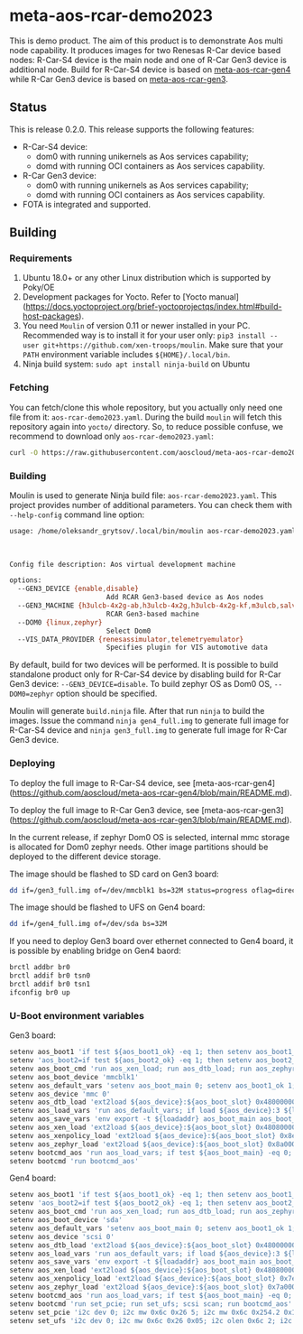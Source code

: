 # meta-aos-rcar-demo2023

This is demo product. The aim of this product is to demonstrate Aos multi node capability. It produces images for two
Renesas R-Car device based nodes: R-Car-S4 device is the main node and one of R-Car Gen3 device is additional node.
Build for R-Car-S4 device is based on [meta-aos-rcar-gen4](https://github.com/aoscloud/meta-aos-rcar-gen4) while R-Car
Gen3 device is based on [meta-aos-rcar-gen3](https://github.com/aoscloud/meta-aos-rcar-gen3).

## Status

This is release 0.2.0. This release supports the following features:

* R-Car-S4 device:
  * dom0 with running unikernels as Aos services capability;
  * domd with running OCI containers as Aos services capability.
* R-Car Gen3 device:
  * dom0 with running unikernels as Aos services capability;
  * domd with running OCI containers as Aos services capability.
* FOTA is integrated and supported.

## Building

### Requirements

1. Ubuntu 18.0+ or any other Linux distribution which is supported by Poky/OE
2. Development packages for Yocto. Refer to [Yocto manual]
   (<https://docs.yoctoproject.org/brief-yoctoprojectqs/index.html#build-host-packages>).
3. You need `Moulin` of version 0.11 or newer installed in your PC. Recommended way is to install it for your user only:
   `pip3 install --user git+https://github.com/xen-troops/moulin`. Make sure that your `PATH` environment variable
    includes `${HOME}/.local/bin`.
4. Ninja build system: `sudo apt install ninja-build` on Ubuntu

### Fetching

You can fetch/clone this whole repository, but you actually only need one file from it: `aos-rcar-demo2023.yaml`.
During the build `moulin` will fetch this repository again into `yocto/` directory. So, to reduce possible confuse,
we recommend to download only `aos-rcar-demo2023.yaml`:

```sh
curl -O https://raw.githubusercontent.com/aoscloud/meta-aos-rcar-demo2023/main/aos-rcar-demo2023.yaml
```

### Building

Moulin is used to generate Ninja build file: `aos-rcar-demo2023.yaml`. This project provides number of additional
parameters. You can check them with `--help-config` command line option:

```sh
usage: /home/oleksandr_grytsov/.local/bin/moulin aos-rcar-demo2023.yaml [--GEN3_DEVICE {enable,disable}]
                                                                        [--GEN3_MACHINE {h3ulcb-4x2g-ab,h3ulcb-4x2g,h3ulcb-4x2g-kf,m3ulcb,salvator-x-m3,salvator-xs-m3-2x4g,salvator-xs-h3,salvator-xs-h3-4x2g,salvator-x-h3-4x2g,salvator-x-h3}]
                                                                        [--DOM0 {linux,zephyr}] [--VIS_DATA_PROVIDER {renesassimulator,telemetryemulator}]

Config file description: Aos virtual development machine

options:
  --GEN3_DEVICE {enable,disable}
                        Add RCAR Gen3-based device as Aos nodes
  --GEN3_MACHINE {h3ulcb-4x2g-ab,h3ulcb-4x2g,h3ulcb-4x2g-kf,m3ulcb,salvator-x-m3,salvator-xs-m3-2x4g,salvator-xs-h3,salvator-xs-h3-4x2g,salvator-x-h3-4x2g,salvator-x-h3}
                        RCAR Gen3-based machine
  --DOM0 {linux,zephyr}
                        Select Dom0
  --VIS_DATA_PROVIDER {renesassimulator,telemetryemulator}
                        Specifies plugin for VIS automotive data

```

By default, build for two devices will be performed. It is possible to build standalone product only for R-Car-S4
device by disabling build for R-Car Gen3 device: `--GEN3_DEVICE=disable`. To build zephyr OS as Dom0 OS, `--DOM0=zephyr`
option should be specified.

Moulin will generate `build.ninja` file. After that run `ninja` to build the images. Issue the command
`ninja gen4_full.img` to generate full image for R-Car-S4 device and `ninja gen3_full.img` to generate full image for
R-Car Gen3 device.

### Deploying

To deploy the full image to R-Car-S4 device, see [meta-aos-rcar-gen4]
(<https://github.com/aoscloud/meta-aos-rcar-gen4/blob/main/README.md>).

To deploy the full image to R-Car Gen3 device, see [meta-aos-rcar-gen3]
(<https://github.com/aoscloud/meta-aos-rcar-gen3/blob/main/README.md>).

In the current release, if zephyr Dom0 OS is selected, internal mmc storage is allocated for Dom0 zephyr needs. Other
image partitions should be deployed to the different device storage.

The image should be flashed to SD card on Gen3 board:

```sh
dd if=/gen3_full.img of=/dev/mmcblk1 bs=32M status=progress oflag=direct
```

The image should be flashed to UFS on Gen4 board:

```sh
dd if=/gen4_full.img of=/dev/sda bs=32M
```

If you need to deploy Gen3 board over ethernet connected to Gen4 board, it is possible by enabling bridge on Gen4 baord:

```sh
brctl addbr br0
brctl addif br0 tsn0
brctl addif br0 tsn1
ifconfig br0 up
```

### U-Boot environment variables

Gen3 board:

```sh
setenv aos_boot1 'if test ${aos_boot1_ok} -eq 1; then setenv aos_boot1_ok 0; setenv aos_boot2_ok 1; setenv aos_boot_part 0; setenv aos_boot_slot 1; echo "==== Boot from part 1"; run aos_save_vars; run aos_boot_cmd; fi'
setenv 'aos_boot2=if test ${aos_boot2_ok} -eq 1; then setenv aos_boot2_ok 0; setenv aos_boot1_ok 1; setenv aos_boot_part 1; setenv aos_boot_slot 2; echo "==== Boot from part 2"; run aos_save_vars; run aos_boot_cmd; fi'
setenv aos_boot_cmd 'run aos_xen_load; run aos_dtb_load; run aos_zephyr_load; run aos_xenpolicy_load; bootm 0x48080000 - 0x48000000'
setenv aos_boot_device 'mmcblk1'
setenv aos_default_vars 'setenv aos_boot_main 0; setenv aos_boot1_ok 1; setenv aos_boot2_ok 1; setenv aos_boot_part 0'
setenv aos_device 'mmc 0'
setenv aos_dtb_load 'ext2load ${aos_device}:${aos_boot_slot} 0x48000000 xen.dtb; fdt addr 0x48000000; fdt resize; fdt mknode / boot_dev; fdt set /boot_dev device ${aos_boot_device}'
setenv aos_load_vars 'run aos_default_vars; if load ${aos_device}:3 ${loadaddr} uboot.env; then env import -t ${loadaddr} ${filesize}; else run aos_save_vars; fi'
setenv aos_save_vars 'env export -t ${loadaddr} aos_boot_main aos_boot_part aos_boot1_ok aos_boot2_ok; fatwrite ${aos_device}:3 ${loadaddr} uboot.env 0x3E'
setenv aos_xen_load 'ext2load ${aos_device}:${aos_boot_slot} 0x48080000 xen'
setenv aos_xenpolicy_load 'ext2load ${aos_device}:${aos_boot_slot} 0x8e000000 xenpolicy'
setenv aos_zephyr_load 'ext2load ${aos_device}:${aos_boot_slot} 0x8a000000 zephyr.bin'
setenv bootcmd_aos 'run aos_load_vars; if test ${aos_boot_main} -eq 0; then run aos_boot1; run aos_boot2; else run aos_boot2; run aos_boot1; fi'
setenv bootcmd 'run bootcmd_aos'
```

Gen4 board:

```sh
setenv aos_boot1 'if test ${aos_boot1_ok} -eq 1; then setenv aos_boot1_ok 0; setenv aos_boot2_ok 1; setenv aos_boot_part 0; setenv aos_boot_slot 1; echo "==== Boot from part 1"; run aos_save_vars; run aos_boot_cmd; fi'
setenv 'aos_boot2=if test ${aos_boot2_ok} -eq 1; then setenv aos_boot2_ok 0; setenv aos_boot1_ok 1; setenv aos_boot_part 1; setenv aos_boot_slot 2; echo "==== Boot from part 2"; run aos_save_vars; run aos_boot_cmd; fi'
setenv aos_boot_cmd 'run aos_xen_load; run aos_dtb_load; run aos_zephyr_load; run aos_xenpolicy_load; bootm 0x48080000 - 0x48000000'
setenv aos_boot_device 'sda'
setenv aos_default_vars 'setenv aos_boot_main 0; setenv aos_boot1_ok 1; setenv aos_boot2_ok 1; setenv aos_boot_part 0'
setenv aos_device 'scsi 0'
setenv aos_dtb_load 'ext2load ${aos_device}:${aos_boot_slot} 0x48000000 xen.dtb; fdt addr 0x48000000; fdt resize; fdt mknode / boot_dev; fdt set /boot_dev device ${aos_boot_device}'
setenv aos_load_vars 'run aos_default_vars; if load ${aos_device}:3 ${loadaddr} uboot.env; then env import -t ${loadaddr} ${filesize}; else run aos_save_vars; fi'
setenv aos_save_vars 'env export -t ${loadaddr} aos_boot_main aos_boot_part aos_boot1_ok aos_boot2_ok; fatwrite ${aos_device}:3 ${loadaddr} uboot.env 0x3E'
setenv aos_xen_load 'ext2load ${aos_device}:${aos_boot_slot} 0x48080000 xen'
setenv aos_xenpolicy_load 'ext2load ${aos_device}:${aos_boot_slot} 0x7e000000 xenpolicy'
setenv aos_zephyr_load 'ext2load ${aos_device}:${aos_boot_slot} 0x7a000000 zephyr.bin'
setenv bootcmd_aos 'run aos_load_vars; if test ${aos_boot_main} -eq 0; then run aos_boot1; run aos_boot2; else run aos_boot2; run aos_boot1; fi'
setenv bootcmd 'run set_pcie; run set_ufs; scsi scan; run bootcmd_aos'
setenv set_pcie 'i2c dev 0; i2c mw 0x6c 0x26 5; i2c mw 0x6c 0x254.2 0x1e; i2c mw 0x6c 0x258.2 0x1e; i2c mw 0x20 0x3.1 0xfe;'
setenv set_ufs 'i2c dev 0; i2c mw 0x6c 0x26 0x05; i2c olen 0x6c 2; i2c mw 0x6c 0x13a 0x86; i2c mw 0x6c 0x268 0x06; i2c mw 0x6c 0x269 0x00; i2c mw 0x6c 0x26a 0x3c; i2c mw 0x6c 0x26b 0x00; i2c mw 0x6c 0x26c 0x06; i2c mw 0x6c 0x26d 0x00; i2c mw 0x6c 0x26e 0x3f; i2c mw 0x6c 0x26f 0x00'
```
